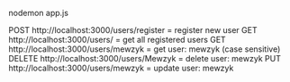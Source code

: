 nodemon app.js

POST  http://localhost:3000/users/register = register new user
GET  http://localhost:3000/users/ = get all registered users
GET  http://localhost:3000/users/mewzyk = get user: mewzyk (case sensitive)
DELETE  http://localhost:3000/users/Mewzyk = delete user: mewzyk
PUT   http://localhost:3000/users/mewzyk = update user: mewzyk
